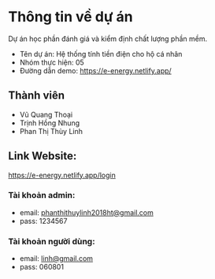 # Thông tin về dự án
Dự án học phần đánh giá và kiểm định chất lượng phần mềm.
- Tên dự án: Hệ thống tính tiền điện cho hộ cá nhân
- Nhóm thực hiện: 05
- Đường dẫn demo: https://e-energy.netlify.app/

## Thành viên
- Vũ Quang Thoại
- Trịnh Hồng Nhung
- Phan Thị Thùy Linh

## Link Website: 
 https://e-energy.netlify.app/login
### Tài khoản admin: 
- email: phanthithuylinh2018ht@gmail.com 
- pass: 1234567
### Tài khoản người dùng: 
- email: linh@gmail.com  
- pass: 060801


